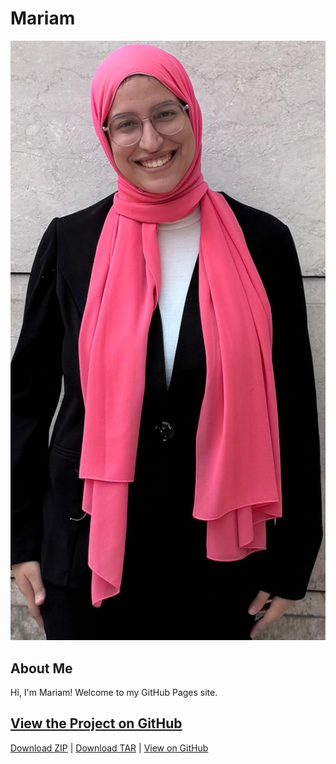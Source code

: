 # Mariam

![Profile Picture](/assets/Profile_logo/profile_pic.png)

## About Me
Hi, I'm Mariam! Welcome to my GitHub Pages site.

## [View the Project on GitHub](https://github.com/YOUR_USERNAME/YOUR_REPOSITORY)

[Download ZIP](https://github.com/MariamYehiaa/MariamYehiaa.github.io/archive/refs/heads/main.zip) | 
[Download TAR](https://github.com/MariamYehiaa/MariamYehiaa.github.io/archive/refs/heads/main.tar.gz) | 
[View on GitHub](https://github.com/MariamYehiaa/MariamYehiaa.github.io)
